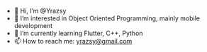 - 👋 Hi, I’m @Yrazsy
- 👀 I’m interested in Object Oriented Programming, mainly mobile development
- 🌱 I’m currently learning Flutter, C++, Python
- 📫 How to reach me: yrazsy@gmail.com

<!---
Yrazsy/Yrazsy is a ✨ special ✨ repository because its `README.md` (this file) appears on your GitHub profile.
You can click the Preview link to take a look at your changes.
--->
